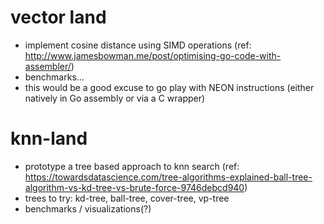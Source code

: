 # vector land
- implement cosine distance using SIMD operations (ref: http://www.jamesbowman.me/post/optimising-go-code-with-assembler/)
- benchmarks...
- this would be a good excuse to go play with NEON instructions (either natively in Go assembly or via a C wrapper)

# knn-land
- prototype a tree based approach to knn search (ref: https://towardsdatascience.com/tree-algorithms-explained-ball-tree-algorithm-vs-kd-tree-vs-brute-force-9746debcd940)
- trees to try: kd-tree, ball-tree, cover-tree, vp-tree
- benchmarks / visualizations(?)
